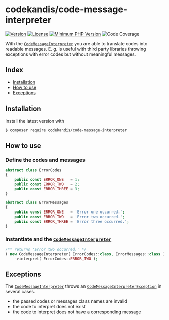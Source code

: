 # codekandis/code-message-interpreter

[![Version][xtlink-version-badge]][srclink-changelog]
[![License][xtlink-license-badge]][srclink-license]
[![Minimum PHP Version][xtlink-php-version-badge]][xtlink-php-net]
![Code Coverage][xtlink-code-coverage-badge]

With the [`CodeMessageInterpreter`][srclink-code-message-interpreter] you are able to translate codes into readable messages. E. g. is useful with third party libraries throwing exceptions with error codes but without meaningful messages.

## Index

* [Installation](#installation)
* [How to use](#how-to-use)
* [Exceptions](#exceptions)

## Installation

Install the latest version with

```bash
$ composer require codekandis/code-message-interpreter
```

## How to use

### Define the codes and messages

```php
abstract class ErrorCodes
{
    public const ERROR_ONE   = 1;
    public const ERROR_TWO   = 2;
    public const ERROR_THREE = 3;
}

abstract class ErrorMessages
{
    public const ERROR_ONE   = 'Error one occurred.';
    public const ERROR_TWO   = 'Error two occurred.';
    public const ERROR_THREE = 'Error three occurred.';
}
```

### Instantiate and the [`CodeMessageInterpreter`][srclink-code-message-interpreter]

```php
/** returns 'Error two occurred.' */
( new CodeMessageInterpreter( ErrorCodes::class, ErrorMessages::class ) )
    ->interpret( ErrorCodes::ERROR_TWO );
```

## Exceptions

The [`CodeMessageInterpreter`][srclink-code-message-interpreter] throws an [`CodeMessageInterpreterException`][srclink-code-message-interpreter-exception] in several cases.

- the passed codes or messages class names are invalid
- the code to interpret does not exist 
- the code to interpret does not have a corresponding message 



[xtlink-version-badge]: https://img.shields.io/badge/version-1.0.0-blue.svg
[xtlink-license-badge]: https://img.shields.io/badge/license-MIT-yellow.svg
[xtlink-php-version-badge]: https://img.shields.io/badge/php-%3E%3D%207.3-8892BF.svg
[xtlink-code-coverage-badge]: https://img.shields.io/badge/coverage-100%25-green.svg
[xtlink-php-net]: https://php.net

[srclink-changelog]: ./CHANGELOG.md
[srclink-license]: ./LICENSE
[srclink-code-message-interpreter]: ./src/CodeMessageInterpreter.php
[srclink-code-message-interpreter-exception]: ./src/CodeMessageInterpreterException.php
